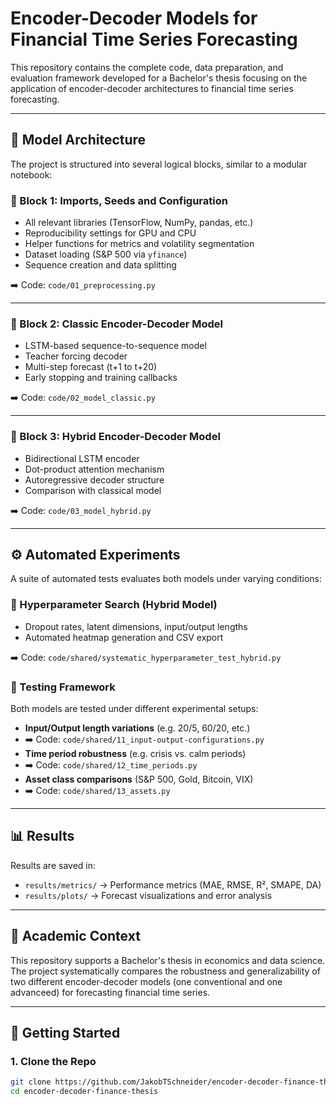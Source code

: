 # Encoder-Decoder Models for Financial Time Series Forecasting

This repository contains the complete code, data preparation, and evaluation framework developed for a Bachelor's thesis focusing on the application of encoder-decoder architectures to financial time series forecasting.

---

## 🧱 Model Architecture

The project is structured into several logical blocks, similar to a modular notebook:

### 🔹 Block 1: Imports, Seeds and Configuration
- All relevant libraries (TensorFlow, NumPy, pandas, etc.)
- Reproducibility settings for GPU and CPU
- Helper functions for metrics and volatility segmentation
- Dataset loading (S&P 500 via `yfinance`)
- Sequence creation and data splitting

➡️ Code: `code/01_preprocessing.py`

---

### 🔹 Block 2: Classic Encoder-Decoder Model
- LSTM-based sequence-to-sequence model
- Teacher forcing decoder
- Multi-step forecast (t+1 to t+20)
- Early stopping and training callbacks

➡️ Code: `code/02_model_classic.py` 

---

### 🔹 Block 3: Hybrid Encoder-Decoder Model
- Bidirectional LSTM encoder
- Dot-product attention mechanism
- Autoregressive decoder structure
- Comparison with classical model

➡️ Code: `code/03_model_hybrid.py` 

---

## ⚙️ Automated Experiments

A suite of automated tests evaluates both models under varying conditions:

### 🔬 Hyperparameter Search (Hybrid Model)
- Dropout rates, latent dimensions, input/output lengths
- Automated heatmap generation and CSV export

➡️ Code: `code/shared/systematic_hyperparameter_test_hybrid.py` 

### 🧪 Testing Framework
Both models are tested under different experimental setups:

- **Input/Output length variations** (e.g. 20/5, 60/20, etc.)
- ➡️ Code: `code/shared/11_input-output-configurations.py` 
- **Time period robustness** (e.g. crisis vs. calm periods)
- ➡️ Code: `code/shared/12_time_periods.py` 
- **Asset class comparisons** (S&P 500, Gold, Bitcoin, VIX)
- ➡️ Code: `code/shared/13_assets.py` 

---

## 📊 Results

Results are saved in:
- `results/metrics/` → Performance metrics (MAE, RMSE, R², SMAPE, DA)
- `results/plots/` → Forecast visualizations and error analysis

---

## 📘 Academic Context

This repository supports a Bachelor's thesis in economics and data science. The project systematically compares the robustness and generalizability of two different encoder-decoder models (one conventional and one advanceed) for forecasting financial time series.


---

## 🚀 Getting Started

### 1. Clone the Repo
```bash
git clone https://github.com/JakobTSchneider/encoder-decoder-finance-thesis.git
cd encoder-decoder-finance-thesis
